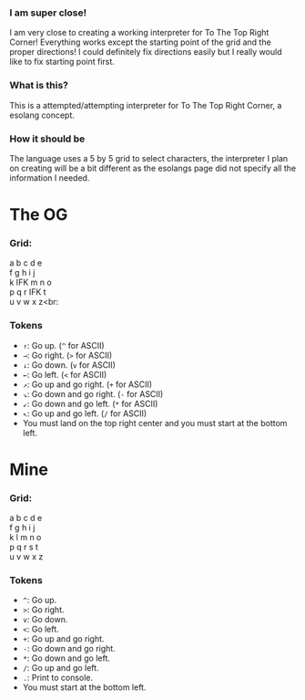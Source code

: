 ### I am super close!

I am very close to creating a working interpreter for To The Top Right Corner! Everything works except the starting point of the grid and the proper directions! I could definitely fix directions easily but I really would like to fix starting point first.

### What is this?

This is a attempted/attempting interpreter for To The Top Right Corner, a esolang concept. 

### How it should be

The language uses a 5 by 5 grid to select characters, the interpreter I plan on creating will be a bit different as the esolangs page did not specify all the information I needed.

# The OG
### Grid:
a b c d e<br>
f g h i j<br>
k IFK m n o<br>
p q r IFK t<br>
u v w x z<br:
### Tokens
* <code>↑</code>: Go up. (<code>^</code> for ASCII)
* <code>→</code>: Go right. (<code><nowiki>></nowiki></code> for ASCII)
* <code>↓</code>: Go down. (<code>v</code> for ASCII)
* <code>←</code>: Go left. (<code><nowiki><</nowiki></code> for ASCII)
* <code>↗</code>: Go up and go right. (<code>+</code> for ASCII)
* <code>↘</code>: Go down and go right. (<code>-</code> for ASCII)
* <code>↙</code>: Go down and go left. (<code>*</code> for ASCII)
* <code>↖</code>: Go up and go left. (<code>/</code> for ASCII)
* You must land on the top right center and you must start at the bottom left.
  
# Mine
### Grid:
a b c d e<br>
f g h i j<br>
k l m n o<br>
p q r s t<br>
u v w x z<br>
### Tokens
* <code>^</code>: Go up.
* <code>></code>: Go right. 
* <code>v</code>: Go down. 
* <code><</code>: Go left. 
* <code>+</code>: Go up and go right. 
* <code>-</code>: Go down and go right. 
* <code>*</code>: Go down and go left. 
* <code>/</code>: Go up and go left. 
* <code>.</code>: Print to console.
* You must start at the bottom left.
